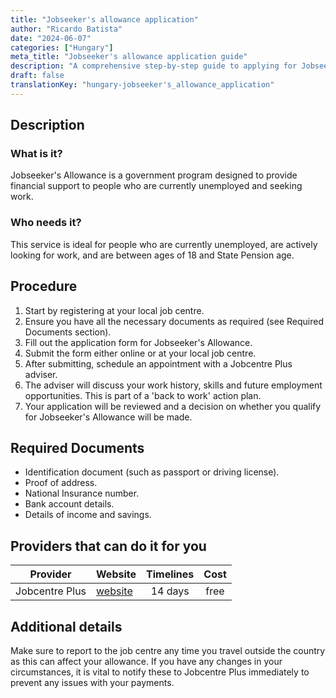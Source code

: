```yaml
---
title: "Jobseeker's allowance application"
author: "Ricardo Batista"
date: "2024-06-07"
categories: ["Hungary"]
meta_title: "Jobseeker's allowance application guide"
description: "A comprehensive step-by-step guide to applying for Jobseeker's allowance"
draft: false
translationKey: "hungary-jobseeker's_allowance_application"
---
```


## Description
### What is it?
Jobseeker's Allowance is a government program designed to provide financial support to people who are currently unemployed and seeking work.

### Who needs it?
This service is ideal for people who are currently unemployed, are actively looking for work, and are between ages of 18 and State Pension age. 

## Procedure
1. Start by registering at your local job centre.
2. Ensure you have all the necessary documents as required (see Required Documents section). 
3. Fill out the application form for Jobseeker's Allowance.
4. Submit the form either online or at your local job centre.
5. After submitting, schedule an appointment with a Jobcentre Plus adviser.
6. The adviser will discuss your work history, skills and future employment opportunities. This is part of a 'back to work' action plan.
7. Your application will be reviewed and a decision on whether you qualify for Jobseeker's Allowance will be made. 

## Required Documents
- Identification document (such as passport or driving license).
- Proof of address.
- National Insurance number.
- Bank account details.
- Details of income and savings.

## Providers that can do it for you

| Provider           |     Website                    |     Timelines    |       Cost      |
| -----------------  | ------------------------------ |  :-------------: | :-------------: |
| Jobcentre Plus     |  [website](https://www.gov.uk) |      14 days     |        free     |

## Additional details
Make sure to report to the job centre any time you travel outside the country as this can affect your allowance. If you have any changes in your circumstances, it is vital to notify these to Jobcentre Plus immediately to prevent any issues with your payments.